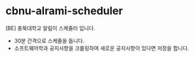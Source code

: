 # cbnu-alrami-scheduler
[BE] 충북대학교 알림이 스케줄러 입니다.


- 30분 간격으로 스케줄을 돕니다.
- 소프트웨어학과 공지사항을 크롤링하여 새로운 공지사항이 있다면 저장을 합니다.
